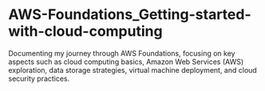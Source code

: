 # AWS-Foundations_Getting-started-with-cloud-computing
Documenting my journey through AWS Foundations, focusing on key aspects such as cloud computing basics, Amazon Web Services (AWS) exploration, data storage strategies, virtual machine deployment, and cloud security practices. 
